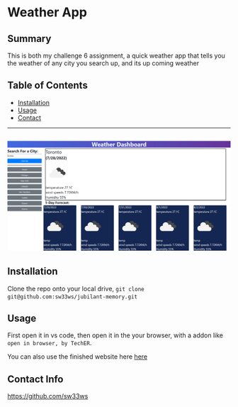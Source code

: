 # Weather App

## Summary

This is both my challenge 6 assignment, a quick weather app that tells you the weather of any city you search up, and its up coming weather

## Table of Contents

- [Installation](#installation)
- [Usage](#usage)
- [Contact](#contact-info)

---
![](img/WeatherAppPage.png) 
---

## Installation

Clone the repo onto your local drive, ```git clone git@github.com:sw33ws/jubilant-memory.git```

## Usage

First open it in vs code, then open it in the your browser, with a addon like ```open in browser, by TechER```.

You can also use the finished website here [here](https://sw33ws.github.io/Weather-App/)

## Contact Info

https://github.com/sw33ws
